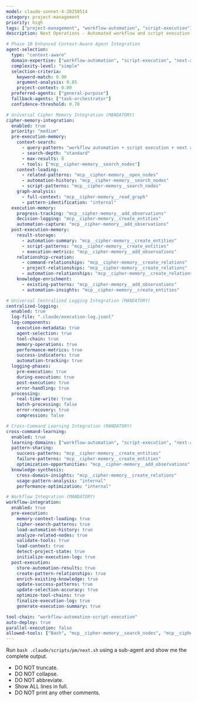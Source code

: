 ```yaml
---
model: claude-sonnet-4-20250514
category: project-management
priority: high
tags: ["project-management", "workflow-automation", "script-execution"]
description: Next Operations - Automated workflow and script execution

# Phase 1B Enhanced Context-Aware Agent Integration
agent-selection:
  type: "context-aware"
  domain-expertise: ["workflow-automation", "script-execution", "next-action-identification"]
  complexity-level: "simple"
  selection-criteria:
    keyword-match: 0.90
    argument-analysis: 0.85
    project-context: 0.80
  preferred-agents: ["general-purpose"]
  fallback-agents: ["task-orchestrator"]
  confidence-threshold: 0.70

# Universal Cipher Memory Integration (MANDATORY)
cipher-memory-integration:
  enabled: true
  priority: "medium"
  pre-execution-memory:
    context-search:
      - query-pattern: "workflow automation + script execution + next action"
      - search-depth: "standard"
      - max-results: 8
      - tools: ["mcp__cipher-memory__search_nodes"]
    context-loading:
      - related-patterns: "mcp__cipher-memory__open_nodes"
      - automation-history: "mcp__cipher-memory__search_nodes"
      - script-patterns: "mcp__cipher-memory__search_nodes"
    graph-analysis:
      - full-context: "mcp__cipher-memory__read_graph"
      - pattern-identification: "internal"
  execution-memory:
    progress-tracking: "mcp__cipher-memory__add_observations"
    decision-logging: "mcp__cipher-memory__create_entities"
    automation-capture: "mcp__cipher-memory__add_observations"
  post-execution-memory:
    result-storage:
      - automation-summary: "mcp__cipher-memory__create_entities"
      - script-patterns: "mcp__cipher-memory__create_entities"
      - execution-metrics: "mcp__cipher-memory__add_observations"
    relationship-creation:
      - command-relationships: "mcp__cipher-memory__create_relations"
      - project-relationships: "mcp__cipher-memory__create_relations"
      - automation-relationships: "mcp__cipher-memory__create_relations"
    knowledge-enrichment:
      - existing-patterns: "mcp__cipher-memory__add_observations"
      - automation-insights: "mcp__cipher-memory__create_entities"

# Universal Centralized Logging Integration (MANDATORY)
centralized-logging:
  enabled: true
  log-file: ".claude/execution-log.jsonl"
  log-components:
    execution-metadata: true
    agent-selection: true
    tool-chain: true
    memory-operations: true
    performance-metrics: true
    success-indicators: true
    automation-tracking: true
  logging-phases:
    pre-execution: true
    during-execution: true
    post-execution: true
    error-handling: true
  processing:
    real-time-write: true
    batch-processing: false
    error-recovery: true
    compression: false

# Cross-Command Learning Integration (MANDATORY)
cross-command-learning:
  enabled: true
  learning-domains: ["workflow-automation", "script-execution", "next-action-identification"]
  pattern-sharing:
    success-patterns: "mcp__cipher-memory__create_entities"
    failure-patterns: "mcp__cipher-memory__create_entities"
    optimization-opportunities: "mcp__cipher-memory__add_observations"
  knowledge-synthesis:
    cross-domain-insights: "mcp__cipher-memory__create_relations"
    usage-pattern-analysis: "internal"
    performance-optimization: "internal"

# Workflow Integration (MANDATORY)
workflow-integration:
  enabled: true
  pre-execution:
    memory-context-loading: true
    cipher-search-patterns: true
    load-automation-history: true
    analyze-related-nodes: true
    validate-tools: true
    load-context: true
    detect-project-state: true
    initialize-execution-log: true
  post-execution:
    store-automation-results: true
    create-pattern-relationships: true
    enrich-existing-knowledge: true
    update-success-patterns: true
    update-selection-accuracy: true
    optimize-tool-chains: true
    finalize-execution-log: true
    generate-execution-summary: true

tool-chain: "workflow-automation-script-execution"
auto-deploy: true
parallel-execution: false
allowed-tools: ["Bash", "mcp__cipher-memory__search_nodes", "mcp__cipher-memory__open_nodes", "mcp__cipher-memory__create_entities", "mcp__cipher-memory__create_relations", "mcp__cipher-memory__add_observations", "mcp__cipher-memory__read_graph"]
---
```


Run `bash .claude/scripts/pm/next.sh` using a sub-agent and show me the complete output.

- DO NOT truncate.
- DO NOT collapse.
- DO NOT abbreviate.
- Show ALL lines in full.
- DO NOT print any other comments.



